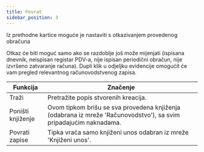```yaml
---
title: Povrat
sidebar_position: 3
---
```


Iz prethodne kartice moguće je nastaviti s otkazivanjem provedenog obračuna

Otkaz će biti moguć samo ako se razdoblje još može mijenjati (ispisana dnevnik, neispisan registar PDV-a, nije ispisan periodični obračun, nije izvršeno zatvaranje računa). Dupli klik u odjeljku evidencije omogućit će vam pregled relevantnog računovodstvenog zapisa.  



| Funkcija | Značenje |
| --- | --- |
| Traži | Pretražite popis stvorenih kreacija. |
| Poništi knjiženje | Ovom tipkom brišu se sva provedena knjiženja (odabrana iz mreže 'Računovodstvo'), sa svim pripadajućim naknadama.|
| Povrati zapise | Tipka vraća samo knjiženi unos odabran iz mreže 'Knjiženi unos'. |






